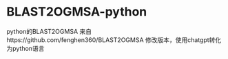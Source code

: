# BLAST2OGMSA-python
python的BLAST2OGMSA
来自https://github.com/fenghen360/BLAST2OGMSA
修改版本，使用chatgpt转化为python语言
